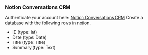 ### Notion Conversations CRM

Authenticate your account here: [Notion Conversations CRM](https://www.notion.so/Conversations-CRM-1b1)
Create a database with the following rows in notion.
- ID (type: int)
- Date (type: Date)
- Title (type: Title)
- Summary (type: Text)
